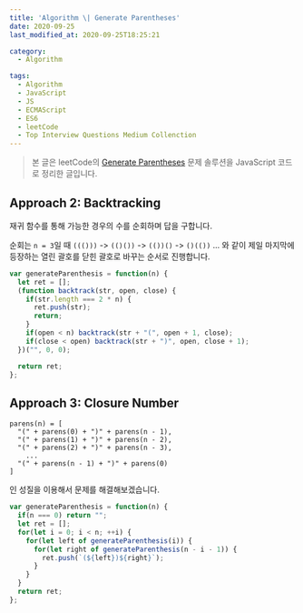 ```yaml
---
title: 'Algorithm \| Generate Parentheses'
date: 2020-09-25
last_modified_at: 2020-09-25T18:25:21

category:
  - Algorithm

tags:
  - Algorithm
  - JavaScript
  - JS
  - ECMAScript
  - ES6
  - leetCode
  - Top Interview Questions Medium Collenction
---
```


> 본 글은 leetCode의 [Generate Parentheses](https://leetcode.com/problems/generate-parentheses/) 문제 솔루션을 JavaScript 코드로 정리한 글입니다.



## Approach 2: Backtracking
재귀 함수를 통해 가능한 경우의 수를 순회하며 답을 구합니다.

순회는 `n = 3`일 때 `((()))` -> `(()())` -> `(())()` -> `()(())` ... 와 같이 제일 마지막에 등장하는 열린 괄호를 닫힌 괄호로 바꾸는 순서로 진행합니다.


```js
var generateParenthesis = function(n) {
  let ret = [];
  (function backtrack(str, open, close) {
    if(str.length === 2 * n) {
      ret.push(str);
      return;
    }
    if(open < n) backtrack(str + "(", open + 1, close);
    if(close < open) backtrack(str + ")", open, close + 1);
  })("", 0, 0);

  return ret;
};
```



## Approach 3: Closure Number
```
parens(n) = [
  "(" + parens(0) + ")" + parens(n - 1),
  "(" + parens(1) + ")" + parens(n - 2),
  "(" + parens(2) + ")" + parens(n - 3),
    ... 
  "(" + parens(n - 1) + ")" + parens(0)
]
```

 인 성질을 이용해서 문제를 해결해보겠습니다.

```js
var generateParenthesis = function(n) {
  if(n === 0) return "";
  let ret = [];
  for(let i = 0; i < n; ++i) {
    for(let left of generateParenthesis(i)) {
      for(let right of generateParenthesis(n - i - 1)) {
        ret.push(`(${left})${right}`);
      }
    }
  }
  return ret;
};
```